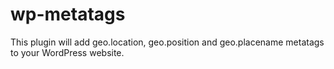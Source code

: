 # wp-metatags

This plugin will add geo.location, geo.position and geo.placename metatags to your WordPress website.